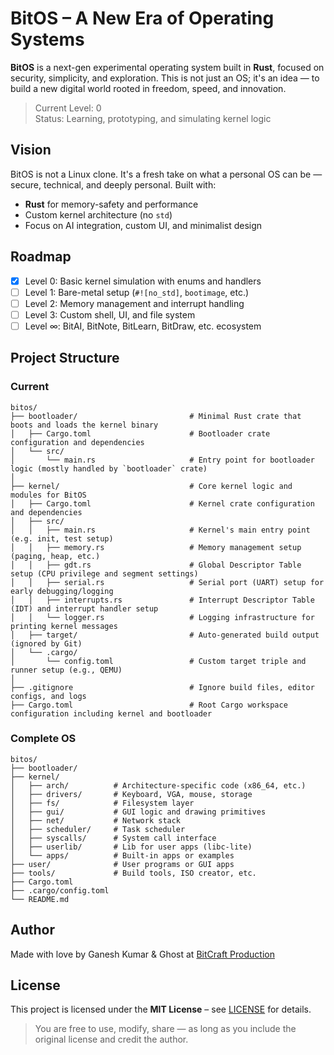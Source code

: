 
# BitOS – A New Era of Operating Systems

**BitOS** is a next-gen experimental operating system built in **Rust**, focused on security, simplicity, and exploration. This is not just an OS; it's an idea — to build a new digital world rooted in freedom, speed, and innovation.

> Current Level: 0  
> Status: Learning, prototyping, and simulating kernel logic


## Vision

BitOS is not a Linux clone. It's a fresh take on what a personal OS can be — secure, technical, and deeply personal. Built with:
- **Rust** for memory-safety and performance
- Custom kernel architecture (no `std`)
- Focus on AI integration, custom UI, and minimalist design


## Roadmap

* [x] Level 0: Basic kernel simulation with enums and handlers
* [ ] Level 1: Bare-metal setup (`#![no_std]`, `bootimage`, etc.)
* [ ] Level 2: Memory management and interrupt handling
* [ ] Level 3: Custom shell, UI, and file system
* [ ] Level ∞: BitAI, BitNote, BitLearn, BitDraw, etc. ecosystem

## Project Structure

### Current

```
bitos/
├── bootloader/                         # Minimal Rust crate that boots and loads the kernel binary
│   ├── Cargo.toml                      # Bootloader crate configuration and dependencies
│   └── src/
│       └── main.rs                     # Entry point for bootloader logic (mostly handled by `bootloader` crate)
│
├── kernel/                             # Core kernel logic and modules for BitOS
│   ├── Cargo.toml                      # Kernel crate configuration and dependencies
│   ├── src/
│   │   ├── main.rs                     # Kernel's main entry point (e.g. init, test setup)
│   │   ├── memory.rs                   # Memory management setup (paging, heap, etc.)
│   │   ├── gdt.rs                      # Global Descriptor Table setup (CPU privilege and segment settings)
│   │   ├── serial.rs                   # Serial port (UART) setup for early debugging/logging
│   │   ├── interrupts.rs               # Interrupt Descriptor Table (IDT) and interrupt handler setup
│   │   └── logger.rs                   # Logging infrastructure for printing kernel messages
│   ├── target/                         # Auto-generated build output (ignored by Git)
│   └── .cargo/
│       └── config.toml                 # Custom target triple and runner setup (e.g., QEMU)
│
├── .gitignore                          # Ignore build files, editor configs, and logs
├── Cargo.toml                          # Root Cargo workspace configuration including kernel and bootloader

```

### Complete OS

```
bitos/
├── bootloader/
├── kernel/
│   ├── arch/          # Architecture-specific code (x86_64, etc.)
│   ├── drivers/       # Keyboard, VGA, mouse, storage
│   ├── fs/            # Filesystem layer
│   ├── gui/           # GUI logic and drawing primitives
│   ├── net/           # Network stack
│   ├── scheduler/     # Task scheduler
│   ├── syscalls/      # System call interface
│   ├── userlib/       # Lib for user apps (libc-lite)
│   └── apps/          # Built-in apps or examples
├── user/              # User programs or GUI apps
├── tools/             # Build tools, ISO creator, etc.
├── Cargo.toml
├── .cargo/config.toml
└── README.md

```

## Author

Made with love by Ganesh Kumar & Ghost at [BitCraft Production](https://www.bitcraftproduction.com)


## License

This project is licensed under the **MIT License** – see [LICENSE](./LICENSE) for details.

> You are free to use, modify, share — as long as you include the original license and credit the author.

